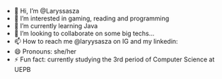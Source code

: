 - 👋 Hi, I’m @Laryssasza
- 👀 I’m interested in gaming, reading and programming
- 🌱 I’m currently learning Java
- 💞️ I’m looking to collaborate on some big techs...
- 📫 How to reach me @laryysasza on IG and my linkedin:
- 😄 Pronouns: she/her
- ⚡ Fun fact: currently studying the 3rd period of Computer Science at UEPB

<!---
Laryssasza/Laryssasza is a ✨ special ✨ repository because its `README.md` (this file) appears on your GitHub profile.
You can click the Preview link to take a look at your changes.
--->
